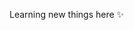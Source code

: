 Learning new things here ✨

<!---
EwaThePrincess/EwaThePrincess is a ✨ special ✨ repository because its `README.md` (this file) appears on your GitHub profile.
You can click the Preview link to take a look at your changes.
--->
